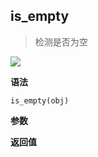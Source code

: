## is_empty

> 检测是否为空

![](https://img.shields.io/badge/-Object-blue)

**语法**

`is_empty(obj)`

**参数**

**返回值**
